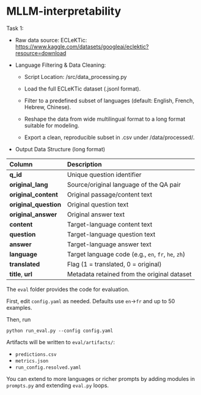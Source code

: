 # MLLM-interpretability

Task 1:

- Raw data source: ECLeKTic: https://www.kaggle.com/datasets/googleai/eclektic?resource=download

- Language Filtering & Data Cleaning: 

   -  Script Location: /src/data_processing.py

    - Load the full ECLeKTic dataset (.jsonl format).

    - Filter to a predefined subset of languages (default: English, French, Hebrew, Chinese).

   -  Reshape the data from wide multilingual format to a long format suitable for modeling.

    - Export a clean, reproducible subset in .csv under /data/processed/.

- Output Data Structure (long format)

| Column | Description |
|:-------|:-------------|
| **q_id** | Unique question identifier |
| **original_lang** | Source/original language of the QA pair |
| **original_content** | Original passage/content text |
| **original_question** | Original question text |
| **original_answer** | Original answer text |
| **content** | Target-language content text |
| **question** | Target-language question text |
| **answer** | Target-language answer text |
| **language** | Target language code (e.g., `en`, `fr`, `he`, `zh`) |
| **translated** | Flag (1 = translated, 0 = original) |
| **title**, **url** | Metadata retained from the original dataset |


The `eval` folder provides the code for evaluation.

First, edit `config.yaml` as needed. Defaults use `en`→`fr` and up to 50 examples.

Then, run
```
python run_eval.py --config config.yaml
```

Artifacts will be written to `eval/artifacts/`:
- `predictions.csv`
- `metrics.json`
- `run_config.resolved.yaml`

You can extend to more languages or richer prompts by adding modules in `prompts.py` and extending `eval.py` loops.



